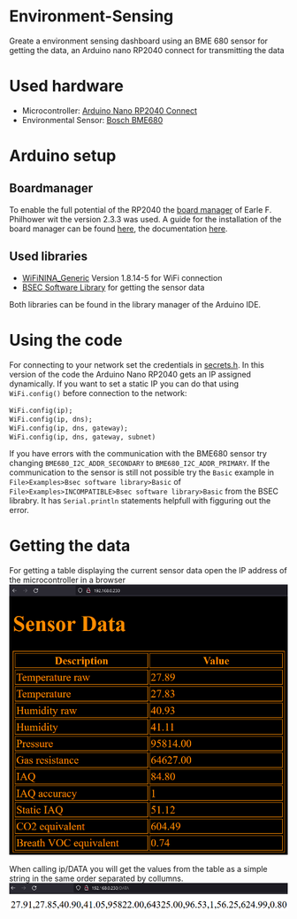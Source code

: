 # Environment-Sensing
Greate a environment sensing dashboard using an BME 680 sensor for getting the data, an Arduino nano RP2040  connect for transmitting the data

# Used hardware
- Microcontroller: [Arduino Nano RP2040 Connect](https://docs.arduino.cc/hardware/nano-rp2040-connect)
- Environmental Sensor: [Bosch BME680](https://www.bosch-sensortec.com/products/environmental-sensors/gas-sensors/bme680/)

# Arduino setup
## Boardmanager
To enable the full potential of the RP2040 the [board manager](https://github.com/earlephilhower/arduino-pico) of Earle F. Philhower wit the version 2.3.3 was used.
A guide for the installation of the board manager can be found [here](https://github.com/earlephilhower/arduino-pico), the documentation [here](https://arduino-pico.readthedocs.io/en/latest/).

## Used libraries
- [WiFiNINA_Generic](https://github.com/khoih-prog/WiFiNINA_Generic) Version 1.8.14-5 for WiFi connection
- [BSEC Software Library](https://www.bosch-sensortec.com/software-tools/software/bsec/) for getting the sensor data

Both libraries can be found in the library manager of the Arduino IDE.

# Using the code
For connecting to your network set the credentials in [secrets.h](./src/Arduino/secrets.h). In this version of the code the Arduino Nano RP2040 gets an IP assigned dynamically. If you want to set a static IP you can do that using `WiFi.config()` before connection to the network:
```
WiFi.config(ip);
WiFi.config(ip, dns);
WiFi.config(ip, dns, gateway);
WiFi.config(ip, dns, gateway, subnet)
```

If you have errors with the communication with the BME680 sensor try changing `BME680_I2C_ADDR_SECONDARY` to `BME680_I2C_ADDR_PRIMARY`.
If the communication to the sensor is still not possible try the `Basic` example in `File>Examples>Bsec software library>Basic` of `File>Examples>INCOMPATIBLE>Bsec software library>Basic` from the BSEC librabry. It has `Serial.println` statements helpfull with figguring out the error.

# Getting the data
For getting a table displaying the current sensor data open the IP address of the microcontroller in a browser
![Sensor data in table form](./images/sensor_data_table.png)

When calling ip/DATA you will get the values from the table as a simple string in the same order separated by collumns. 
![Raw sensor data](./images/sensor_data_raw.png)